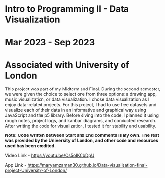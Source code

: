 # Intro to Programming II - Data Visualization

# Mar 2023 - Sep 2023

# Associated with University of London

This project was part of my Midterm and Final. During the second semester, we were given the choice to select one from three options: a drawing app, music visualization, or data visualization. I chose data visualization as I enjoy data-related projects. For this project, I had to use free datasets and visualize each of their data in an informative and graphical way using JavaScript and the p5 library. Before diving into the code, I planned it using rough notes, project logs, and kanban diagrams, and conducted research. After writing the code for visualization, I tested it for stability and usability.

**Note: Code written between Start and End comments is my own. The rest was provided by the University of London, and other code  and resources used has been credited.**

Video Link - https://youtu.be/Cs5oIKCbDpU

App Link - https://maryamzaman30.github.io/Data-visualization-final-project-University-of-London/
